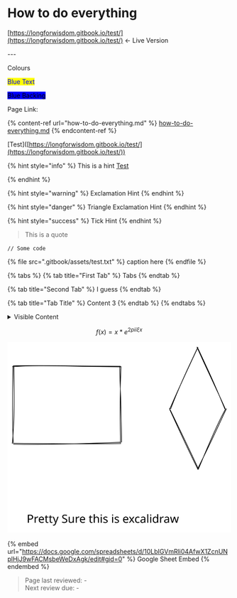 # How to do everything

[https://longforwisdom.gitbook.io/test/](https://longforwisdom.gitbook.io/test/) <- Live Version

\---



Colours

<mark style="color:blue;">Blue Text</mark>

<mark style="background-color:blue;">Blue Backing</mark>

<mark style="color:blue;"></mark>





Page Link:

{% content-ref url="how-to-do-everything.md" %}
[how-to-do-everything.md](how-to-do-everything.md)
{% endcontent-ref %}

\[Test]\([https://longforwisdom.gitbook.io/test/](https://longforwisdom.gitbook.io/test/))

{% hint style="info" %}
This is a hint [Test](https://longforwisdom.gitbook.io/test/)


{% endhint %}

{% hint style="warning" %}
Exclamation Hint
{% endhint %}

{% hint style="danger" %}
Triangle Exclamation Hint
{% endhint %}

{% hint style="success" %}
Tick Hint
{% endhint %}



> This is a quote

```
// Some code
```

{% file src=".gitbook/assets/test.txt" %}
caption here
{% endfile %}

{% tabs %}
{% tab title="First Tab" %}
Tabs
{% endtab %}

{% tab title="Second Tab" %}
I guess
{% endtab %}

{% tab title="Tab Title" %}
Content 3
{% endtab %}
{% endtabs %}

<details>

<summary>Visible Content</summary>

Expandable Content

</details>

$$
f(x) = x * e^{2 pi i \xi x}
$$

<img src=".gitbook/assets/file.drawing.svg" alt="Caption for drawing" class="gitbook-drawing">

{% embed url="https://docs.google.com/spreadsheets/d/10LbIGVmRli04AfwX1ZcnUNplHjJ9wFACMsbeWeDxAgk/edit#gid=0" %}
Google Sheet Embed
{% endembed %}

> Page last reviewed: -\
> Next review due: -
